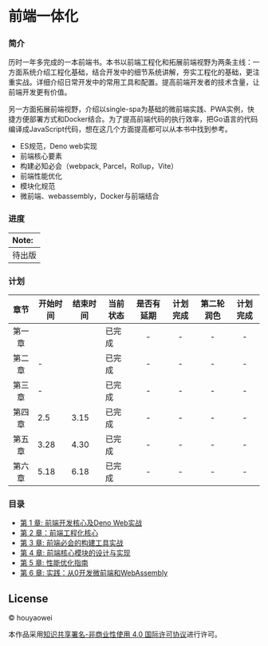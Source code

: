 # 前端一体化

### 简介

历时一年多完成的一本前端书。本书以前端工程化和拓展前端视野为两条主线：一方面系统介绍工程化基础，结合开发中的细节系统讲解，夯实工程化的基础，更注重实战。详细介绍日常开发中的常用工具和配置。提高前端开发者的技术含量，让前端开发更有价值。

另一方面拓展前端视野，介绍以single-spa为基础的微前端实践、PWA实例，快捷方便部署方式和Docker结合。为了提高前端代码的执行效率，把Go语言的代码编译成JavaScript代码，想在这几个方面提高都可以从本书中找到参考。

* ES规范，Deno web实现
* 前端核心要素
* 构建必知必会（webpack, Parcel，Rollup，Vite）
* 前端性能优化
* 模块化规范
* 微前端、webassembly，Docker与前端结合

### 进度

| Note:  |
| :----- |
| 待出版 |

### 计划

| 章节  | 开始时间 | 结束时间 | 当前状态 | 是否有延期 | 计划完成 | 第二轮润色| 计划完成 |
|:---:| ---- | ---- | ---- |:-----:|:-----:| :-----:| :-----:|
| 第一章 |      |      |   已完成   |  -  | - | -  |-  |
| 第二章 | - |      | 已完成  |   -   |  - | -  | -  |
| 第三章 | - |     |   已完成   |  -  |   -  | -  | -  |
| 第四章 | 2.5  | 3.15 | 已完成 | -    |  - | -  | -  |
| 第五章 | 3.28 | 4.30 | 已完成 | -     |  -  | -  | -  |
| 第六章 | 5.18 | 6.18 | 已完成 | -    |  - | -  | -  |

### 目录

- [第 1 章: 前端开发核心及Deno Web实战](https://github.com/houyaowei/front-end-complete-book/blob/master/chapters/01-frameworks-and-tendency.md)
- [第 2 章：前端工程化核心](https://github.com/houyaowei/front-end-complete-book/blob/master/chapters/02-front-end-process.md)
- [第 3 章: 前端必会的构建工具实战](https://github.com/houyaowei/front-end-complete-book/blob/master/chapters/03-css-have-to-say.md)
- [第 4 章: 前端核心模块的设计与实现](https://github.com/houyaowei/front-end-complete-book/blob/master/chapters/04-arc-core.md)
- [第 5 章: 性能优化指南](https://github.com/houyaowei/front-end-complete-book/blob/master/chapters/05-perfermance.md)
- [第 6 章: 实践：从0开发微前端和WebAssembly](https://github.com/houyaowei/front-end-complete-book/blob/master/chapters/06-expaction.md)

## License

© houyaowei  

本作品采用[知识共享署名-非商业性使用 4.0 国际许可协议](https://creativecommons.org/licenses/by-nc/4.0/)进行许可。
